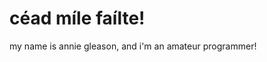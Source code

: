 <!DOCTYPE html>
<html>
  <body>
    <h1>céad míle faílte!</h1>
    <p>my name is annie gleason, and i'm an amateur programmer!</p>
  </body>
  </html>
